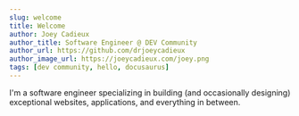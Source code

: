 ```yaml
---
slug: welcome
title: Welcome
author: Joey Cadieux
author_title: Software Engineer @ DEV Community
author_url: https://github.com/drjoeycadieux
author_image_url: https://joeycadieux.com/joey.png
tags: [dev community, hello, docusaurus]
---
```


I'm a software engineer specializing in building (and occasionally designing) exceptional websites, applications, and everything in between.
